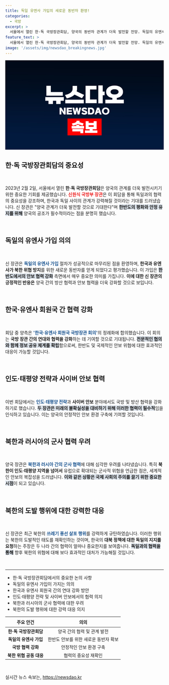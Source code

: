 ```yaml
---
title: 독일 유엔사 가입의 새로운 동반자 환영!
categories:
  - 국방
excerpt: >
  서울에서 열린 한·독 국방장관회담, 양국의 동반자 관계가 더욱 발전할 전망. 독일의 유엔사 가입 환영, 북한의 군사 협력에 대한 우려도 공유. 클릭하면 더 깊은 이야기와 전망을 확인하세요!
feature_text: >
  서울에서 열린 한·독 국방장관회담, 양국의 동반자 관계가 더욱 발전할 전망. 독일의 유엔사 가입 환영, 북한의 군사 협력에 대한 우려도 공유. 클릭하면 더 깊은 이야기와 전망을 확인하세요!
image: '/assets/img/newsdao_breakingnews.jpg'
---
```


<p><img src="/assets/img/newsdao_breakingnews.jpg" alt="firstkoreanews 속보" /></p>

<h2 data-ke-size="size26">한·독 국방장관회담의 중요성</h2>

<p data-ke-size="size16">&nbsp;</p>

<p data-ke-size="size16">2023년 2월 2일, 서울에서 열린 <b>한·독 국방장관회담</b>은 양국의 관계를 더욱 발전시키기 위한 중요한 기회를 제공했습니다. <b><span style="color: #ee2323;">신원식 국방부 장관</span></b>은 이 회담을 통해 독일과의 협력의 중요성을 강조하며, 한국과 독일 사이의 관계가 강력해질 것이라는 기대를 드러냈습니다. 신 장관은 "양국 관계가 더욱 발전할 것으로 기대한다"며 <b><span style="background-color: #21538527;">한반도의 평화와 안정 유지를 위해</span></b> 양국의 공조가 필수적이라는 점을 분명히 했습니다.</p>

<p data-ke-size="size16">&nbsp;</p>

<h2 data-ke-size="size26">독일의 유엔사 가입 의의</h2>

<p data-ke-size="size16">&nbsp;</p>

<p data-ke-size="size16">신 장관은 <b><span style="color: #1a5490;">독일의 유엔사 가입</span></b> 절차가 성공적으로 마무리된 점을 환영하며, <b><span style="ee2323;">한국과 유엔사가 북한 위협 방지</span></b>를 위한 새로운 동반자를 얻게 되었다고 평가했습니다. 이 가입은 <b><span style="background-color: #21538527;">한반도에서의 안보 협력 강화</span></b> 측면에서 매우 중요한 의미를 가집니다. <b>이에 대한 신 장관의 긍정적인 반응은</b> 양국 간의 방산 협력과 안보 협력을 더욱 강화할 것으로 보입니다.</p>

<p data-ke-size="size16">&nbsp;</p>

<h2 data-ke-size="size26">한국·유엔사 회원국 간 협력 강화</h2>

<p data-ke-size="size16">&nbsp;</p>

<p data-ke-size="size16">회담 중 양측은 <b><span style="color: #1a5490;">'한국·유엔사 회원국 국방장관 회의'</span></b>의 정례화에 합의했습니다. 이 회의는 <b><span style="ee2323;">국방 장관 간의 연대와 협력을 강화</span></b>하는 데 기여할 것으로 기대됩니다. <b><span style="background-color: #21538527;">전문적인 협의와 함께 정보 공유 체계를 확립</span></b>함으로써, 한반도 및 국제적인 안보 위협에 대한 효과적인 대응이 가능할 것입니다.</p>

<p data-ke-size="size16">&nbsp;</p>

<h2 data-ke-size="size26">인도·태평양 전략과 사이버 안보 협력</h2>

<p data-ke-size="size16">&nbsp;</p>

<p data-ke-size="size16">이번 회담에서는 <b><span style="color: #1a5490;">인도·태평양 전략</span></b>과 <b><span style="ee2323;">사이버 안보</span></b> 분야에서도 국방 및 방산 협력을 강화하기로 했습니다. <b><span style="background-color: #21538527;">두 장관은 미래의 불확실성을 대비하기 위해 이러한 협력이 필수적</span></b>임을 인식하고 있습니다. 이는 양국의 안정적인 안보 환경 구축에 기여할 것입니다.</p>

<p data-ke-size="size16">&nbsp;</p>

<h2 data-ke-size="size26">북한과 러시아의 군사 협력 우려</h2>

<p data-ke-size="size16">&nbsp;</p>

<p data-ke-size="size16">양국 장관은 <b><span style="color: #1a5490;">북한과 러시아 간의 군사 협력</span></b>에 대해 심각한 우려를 나타냈습니다. 특히 <b><span style="ee2323;">북한이 인도·태평양 지역을 넘어서</span></b> 유럽으로 확대되는 군사적 위협을 언급한 점은, 세계적인 안보의 복잡성을 드러냅니다. <b><span style="background-color: #21538527;">이와 같은 상황은 국제 사회의 주의를 끌기 위한 중요한 시점</span></b>이 되고 있습니다.</p>

<p data-ke-size="size16">&nbsp;</p>

<h2 data-ke-size="size26">북한의 도발 행위에 대한 강력한 대응</h2>

<p data-ke-size="size16">&nbsp;</p>

<p data-ke-size="size16">신 장관은 최근 북한의 <b><span style="color: #1a5490;">쓰레기 풍선 살포 행위</span></b>를 강력하게 규탄하였습니다. 이러한 행위는 북한의 도발적인 태도를 재확인하는 것이며, 한국의 <b><span style="ee2323;">대북 정책에 대한 독일의 지지를 요청</span></b>하는 주장은 두 나라 간의 협력이 얼마나 중요한지를 보여줍니다. <b><span style="background-color: #21538527;">독일과의 협력을 통해</span></b> 향후 북한의 위협에 대해 보다 효과적인 대처가 가능해질 것입니다.</p>

<p data-ke-size="size16">&nbsp;</p>

<hr/>

<ul>
  <li>한·독 국방장관회담에서의 중요한 논의 사항</li>
  <li>독일의 유엔사 가입이 가지는 의의</li>
  <li>한국과 유엔사 회원국 간의 연대 강화 방안</li>
  <li>인도·태평양 전략 및 사이버 안보에서의 협력 의지</li>
  <li>북한과 러시아의 군사 협력에 대한 우려</li>
  <li>북한의 도발 행위에 대한 강력 대응 의지</li>
</ul>

<table style="width: 100%; border-collapse: collapse;">
  <thead>
    <tr>
      <th style="text-align: center; height: 25px;"><b>주요 안건</b></th>
      <th style="text-align: center; height: 25px;"><b>의의</b></th>
    </tr>
  </thead>
  <tbody>
    <tr>
      <td style="text-align: center; height: 17px;"><b>한·독 국방장관회담</b></td>
      <td style="text-align: center; height: 17px;">양국 간의 협력 및 관계 발전</td>
    </tr>
    <tr>
      <td style="text-align: center; height: 17px;"><b>독일의 유엔사 가입</b></td>
      <td style="text-align: center; height: 17px;">한반도 안보를 위한 새로운 동반자 확보</td>
    </tr>
    <tr>
      <td style="text-align: center; height: 17px;"><b>국방 협력 강화</b></td>
      <td style="text-align: center; height: 17px;">안정적인 안보 환경 구축</td>
    </tr>
    <tr>
      <td style="text-align: center; height: 17px;"><b>북한 위협 공동 대응</b></td>
      <td style="text-align: center; height: 17px;">협력의 중요성 재확인</td>
    </tr>
  </tbody>
</table>

<p data-ke-size="size16">&nbsp;</p>
실시간 뉴스 속보는, <a href="https://newsdao.kr" rel="dofollow">https://newsdao.kr</a>



